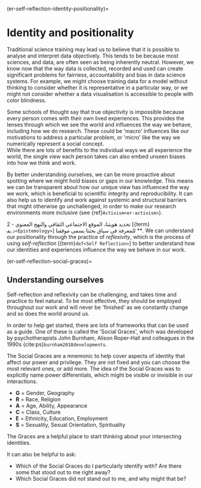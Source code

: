 (er-self-reflection-identity-positionality)=
# Identity and positionality

Traditional science training may lead us to believe that it is possible to analyse and interpret data objectively. This tends to be because most sciences, and data, are often seen as being inherently neutral. However, we know now that the way data is collected, recorded and used can create significant problems for fairness, accountability and bias in data science systems. For example, we might choose training data for a model without thinking to consider whether it is representative in a particular way, or we might not consider whether a data visualisation is accessible to people with color blindness.

Some schools of thought say that true objectivity is impossible because every person comes with their own lived experiences. This provides the lenses through which we see the world and influences the way we behave, including how we do research. These could be 'macro' influences like our motivations to address a particular problem, or 'micro' like the way we numerically represent a social concept.  
While there are lots of benefits to the individual ways we all experience the world, the single view each person takes can also embed unseen biases into how we think and work.

By better understanding ourselves, we can be more proactive about spotting where we might hold biases or gaps in our knowledge. This means we can be transparent about how our unique view has influenced the way we work, which is beneficial to scientific integrity and reproducibility. It can also help us to identify and work against systemic and structural barriers that might otherwise go unchallenged, in order to make our research environments more inclusive (see {ref}`Activism<er-activism>`).

2 - تحديد هويتنا، الموقع الاجتماعي الثقافي والنهج المعنوي [{term}`ديف<Epistemology>`] للمعرفة في سياق بحثنا يسمى موقفنا **. We can understand our positionality through the practice of *reflexivity*, which is the process of using *self-reflection* [{term}`def<Self Reflection>`] to better understand how our identities and experiences influence the way we behave in our work.

(er-self-reflection-social-graces)=
## Understanding ourselves

Self-reflection and reflexivity can be challenging, and takes time and practice to feel natural. To be most effective, they should be employed throughout our work and will never be 'finished' as we constantly change and so does the world around us.

In order to help get started, there are lots of frameworks that can be used as a guide. One of these is called the 'Social Graces', which was developed by psychotherapists John Burnham, Alison Roper-Hall and colleagues in the 1990s {cite:ps}`burnham2018developments`.

The Social Graces are a mnemonic to help cover aspects of identity that affect our power and privilege. They are not fixed and you can choose the most relevant ones, or add more. The idea of the Social Graces was to explicitly name power differentials, which might be visible or invisible in our interactions.

- **G** = Gender, Geography
- **R** = Race, Religion
- **A** = Age, Ability, Appearance
- **C** = Class, Culture
- **E** = Ethnicity, Education, Employment
- **S** = Sexuality, Sexual Orientation, Spirituality

The Graces are a helpful place to start thinking about your intersecting identities.

It can also be helpful to ask:
- Which of the Social Graces do I particularly identify with? Are there some that stood out to me right away?
- Which Social Graces did not stand out to me, and why might that be? 
